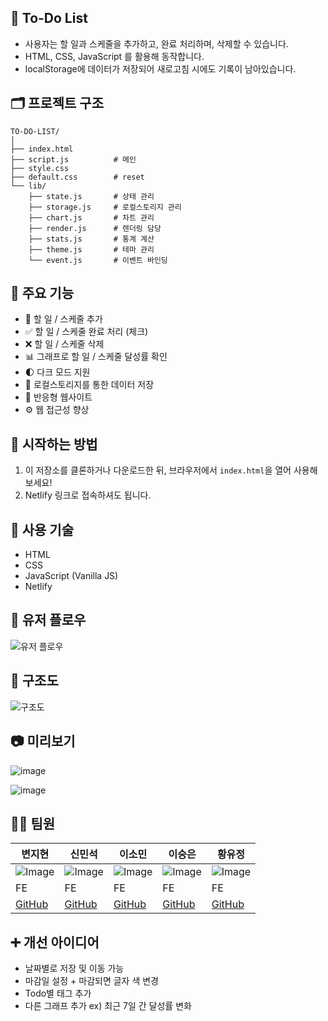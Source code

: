 ## 📝 To-Do List

- 사용자는 할 일과 스케줄을 추가하고, 완료 처리하며, 삭제할 수 있습니다.
- HTML, CSS, JavaScript 를 활용해 동작합니다.
- localStorage에 데이터가 저장되어 새로고침 시에도 기록이 남아있습니다.

## 🗂️ 프로젝트 구조
```
TO-DO-LIST/
│
├── index.html
├── script.js          # 메인
├── style.css
├── default.css        # reset
└── lib/
    ├── state.js       # 상태 관리
    ├── storage.js     # 로컬스토리지 관리
    ├── chart.js       # 차트 관리
    ├── render.js      # 렌더링 담당
    ├── stats.js       # 통계 계산
    ├── theme.js       # 테마 관리
    └── event.js       # 이벤트 바인딩

```



## 💫 주요 기능

- 📝 할 일 / 스케줄 추가
- ✅ 할 일 / 스케줄 완료 처리 (체크)
- ❌ 할 일 / 스케줄 삭제
- 📊 그래프로 할 일 / 스케줄 달성률 확인
- 🌓 다크 모드 지원
- 💾 로컬스토리지를 통한 데이터 저장
- 📱 반응형 웹사이트
- ⚙ 웹 접근성 향상


## 🚀 시작하는 방법

1. 이 저장소를 클론하거나 다운로드한 뒤, 브라우저에서 `index.html`을 열어 사용해보세요!
2. Netlify 링크로 접속하셔도 됩니다.

## 🔩 사용 기술

- HTML
- CSS
- JavaScript (Vanilla JS)
- Netlify



## 👣 유저 플로우

![유저 플로우](https://github.com/user-attachments/assets/ba6a69c9-16b8-4b37-b551-40dab3d5aac6)



## 🧱 구조도

![구조도](https://github.com/user-attachments/assets/06428253-0fb9-4e0f-9a8d-49b9f8f4aa70)



## 📷 미리보기

![image](https://github.com/user-attachments/assets/f7290e3d-98fe-4a6a-bd76-89a2f0b050cc)


![image](https://github.com/user-attachments/assets/420e4ba7-615f-4219-95a2-250730ce913a)











## 👨‍💻 팀원

| 변지현 | 신민석 | 이소민 | 이승은 | 황유정 |
| --- | --- | --- | --- | --- |
| ![Image](https://github.com/user-attachments/assets/0e2c74ad-44bd-479b-95b0-f129418fd75d) | ![Image](https://github.com/user-attachments/assets/1c9e185d-3dcb-4310-8bef-97c98e3e7733) | ![Image](https://github.com/user-attachments/assets/f70a3bf5-30e3-4908-8c1c-34f6fe54a531) | ![Image](https://github.com/user-attachments/assets/6a2dbd4b-0ab9-4836-83bf-6e73bc761c0d) | ![Image](https://github.com/user-attachments/assets/22ac8949-8279-463f-84a5-8b2b9404c123) |
| FE | FE | FE | FE | FE |
| [GitHub](https://github.com/jihyun9912) | [GitHub](https://github.com/msshin99) | [GitHub](https://github.com/mintsky0172) | [GitHub](https://github.com/seungdev) | [GitHub](https://github.com/YooJeong01) |



## ➕ 개선 아이디어

- 날짜별로 저장 및 이동 가능
- 마감일 설정 + 마감되면 글자 색 변경
- Todo별 태그 추가
- 다른 그래프 추가 ex) 최근 7일 간 달성률 변화


